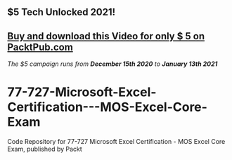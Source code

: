 ## $5 Tech Unlocked 2021!
[Buy and download this Video for only $ 5 on PacktPub.com](https://www.packtpub.com/product/77-727-microsoft-excel-certification-mos-excel-core-exam-video/9781838646264)
-----
*The $5 campaign     runs from __December 15th 2020__ to __January 13th 2021__*

# 77-727-Microsoft-Excel-Certification---MOS-Excel-Core-Exam
Code Repository for 77-727 Microsoft Excel Certification - MOS Excel Core Exam, published by Packt
